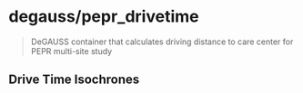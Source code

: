 # degauss/pepr_drivetime

> DeGAUSS container that calculates driving distance to care center for PEPR multi-site study

## Drive Time Isochrones
